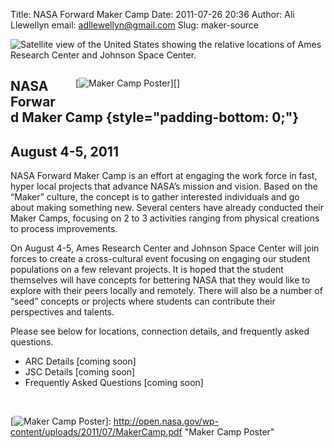 Title: NASA Forward Maker Camp
Date: 2011-07-26 20:36
Author: Ali Llewellyn
email: adllewellyn@gmail.com
Slug: maker-source

![Satellite view of the United States showing the relative locations of
Ames Research Center and Johnson Space Center.][]

<div style="width: 400px; float: right; padding-left: 20px;">

[![Maker Camp Poster][]][]

</div>

NASA Forward Maker Camp {style="padding-bottom: 0;"}
-----------------------

August 4-5, 2011
----------------

NASA Forward Maker Camp is an effort at engaging the work force in fast,
hyper local projects that advance NASA’s mission and vision. Based on
the “Maker” culture, the concept is to gather interested individuals and
go about making something new. Several centers have already conducted
their Maker Camps, focusing on 2 to 3 activities ranging from physical
creations to process improvements.

On August 4-5, Ames Research Center and Johnson Space Center will join
forces to create a cross-cultural event focusing on engaging our student
populations on a few relevant projects. It is hoped that the student
themselves will have concepts for bettering NASA that they would like to
explore with their peers locally and remotely. There will also be a
number of “seed” concepts or projects where students can contribute
their perspectives and talents.

Please see below for locations, connection details, and frequently asked
questions.

<div>

-   ARC Details [coming soon]
-   JSC Details [coming soon]
-   Frequently Asked Questions [coming soon]

<div class="tab_container">

<div class="tab_content">

 

</div>

</div>

</div>

  [Satellite view of the United States showing the relative locations of
  Ames Research Center and Johnson Space Center.]: http://open.nasa.gov/wp-content/uploads/2011/07/earth.jpg
  [Maker Camp Poster]: http://open.nasa.gov/wp-content/uploads/2011/07/poster.jpg
  [![Maker Camp Poster][]]: http://open.nasa.gov/wp-content/uploads/2011/07/MakerCamp.pdf
    "Maker Camp Poster"
